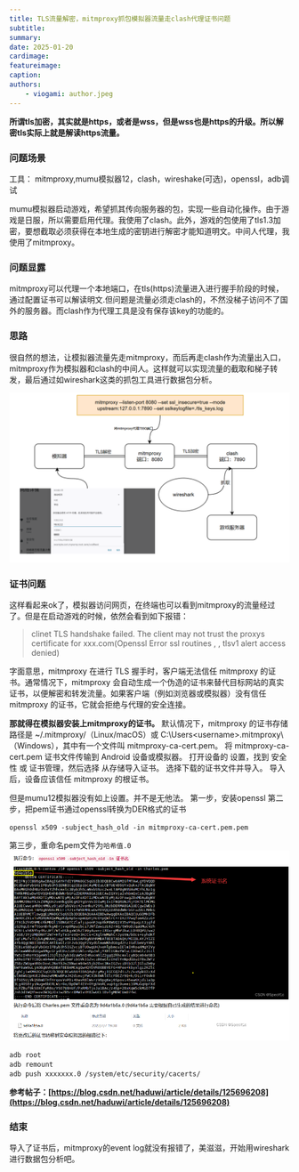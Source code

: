 ```yaml
---
title: TLS流量解密，mitmproxy抓包模拟器流量走clash代理证书问题
subtitle: 
summary:
date: 2025-01-20
cardimage: 
featureimage: 
caption: 
authors:
    - viogami: author.jpeg
---
```


**所谓tls加密，其实就是https，或者是wss，但是wss也是https的升级。所以解密tls实际上就是解读https流量。**

### 问题场景

工具： mitmproxy,mumu模拟器12，clash，wireshake(可选)，openssl，adb调试

<!--more-->

mumu模拟器启动游戏，希望抓其传向服务器的包，实现一些自动化操作。由于游戏是日服，所以需要启用代理。我使用了clash。此外，游戏的包使用了tls1.3加密，要想截取必须获得在本地生成的密钥进行解密才能知道明文。中间人代理，我使用了mitmproxy。

### 问题显露

mitmproxy可以代理一个本地端口，在tls(https)流量进入进行握手阶段的时候，通过配置证书可以解读明文.但问题是流量必须走clash的，不然没梯子访问不了国外的服务器。而clash作为代理工具是没有保存该key的功能的。

### 思路

很自然的想法，让模拟器流量先走mitmproxy，而后再走clash作为流量出入口，mitmproxy作为模拟器和clash的中间人。这样就可以实现流量的截取和梯子转发，最后通过如wireshark这类的抓包工具进行数据包分析。

![alt text](image/1.png)

### 证书问题

这样看起来ok了，模拟器访问网页，在终端也可以看到mitmproxy的流量经过了。但是在启动游戏的时候，依然会看到如下报错：

> clinet TLS handshake failed. The client may not trust the proxys certificate for xxx.com(Openssl Error ssl routines , , tlsv1 alert access denied)

字面意思，mitmproxy 在进行 TLS 握手时，客户端无法信任 mitmproxy 的证书。通常情况下，mitmproxy 会自动生成一个伪造的证书来替代目标网站的真实证书，以便解密和转发流量。如果客户端（例如浏览器或模拟器）没有信任 mitmproxy 的证书，它就会拒绝与代理的安全连接。

**那就得在模拟器安装上mitmproxy的证书。**
默认情况下，mitmproxy 的证书存储路径是 ~/.mitmproxy/（Linux/macOS）或 C:\Users\<username>\.mitmproxy\（Windows），其中有一个文件叫 mitmproxy-ca-cert.pem。
将 mitmproxy-ca-cert.pem 证书文件传输到 Android 设备或模拟器。
打开设备的 设置，找到 安全性 或 证书管理，然后选择 从存储导入证书。
选择下载的证书文件并导入。
导入后，设备应该信任 mitmproxy 的根证书。

但是mumu12模拟器没有如上设置。并不是无他法。
第一步，安装openssl
第二步，把pem证书通过openssl转换为DER格式的证书

`openssl x509 -subject_hash_old -in mitmproxy-ca-cert.pem.pem`

第三步，重命名pem文件为`哈希值.0`
![alt text](image/2.png)

```bash
adb root
adb remount
adb push xxxxxxx.0 /system/etc/security/cacerts/
```

**参考帖子：[https://blog.csdn.net/haduwi/article/details/125696208](https://blog.csdn.net/haduwi/article/details/125696208)**

### 结束

导入了证书后，mitmproxy的event log就没有报错了，美滋滋，开始用wireshark进行数据包分析吧。

<script src="https://giscus.app/client.js"
        data-repo="viogami/blog"
        data-repo-id="R_kgDOORWDyA"
        data-category="Announcements"
        data-category-id="DIC_kwDOORWDyM4Conxc"
        data-mapping="pathname"
        data-strict="0"
        data-reactions-enabled="1"
        data-emit-metadata="0"
        data-input-position="top"
        data-theme="preferred_color_scheme"
        data-lang="zh-CN"
        crossorigin="anonymous"
        async>
</script>
